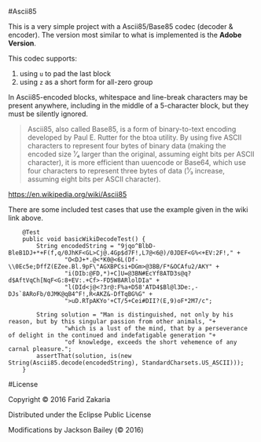 #Ascii85

This is a very simple project with a Ascii85/Base85 codec (decoder & encoder). The version most similar to what is
implemented is the **Adobe Version**. 

This codec supports:
1. using `u` to pad the last block
2. using `z` as a short form for all-zero group

In Ascii85-encoded blocks, whitespace and line-break characters may be present anywhere, including in the middle of a 5-character block, but they must be silently ignored.

> Ascii85, also called Base85, is a form of binary-to-text encoding developed by Paul E. Rutter for the btoa utility. 
> By using five ASCII characters to represent four bytes of binary data (making the encoded size ¹⁄₄ larger than the original,
>assuming eight bits per ASCII character), it is more efficient than uuencode or Base64, which use four characters
>to represent three bytes of data (¹⁄₃ increase, assuming eight bits per ASCII character).

https://en.wikipedia.org/wiki/Ascii85

There are some included test cases that use the example given in the wiki link above.

```
    @Test
    public void basicWikiDecodeTest() {
        String encodedString = "9jqo^BlbD-BleB1DJ+*+F(f,q/0JhKF<GL>Cj@.4Gp$d7F!,L7@<6@)/0JDEF<G%<+EV:2F!," +
                "O<DJ+*.@<*K0@<6L(Df-\\0Ec5e;DffZ(EZee.Bl.9pF\"AGXBPCsi+DGm>@3BB/F*&OCAfu2/AKY" +
                "i(DIb:@FD,*)+C]U=@3BN#EcYf8ATD3s@q?d$AftVqCh[NqF<G:8+EV:.+Cf>-FD5W8ARlolDIa" +
                "l(DId<j@<?3r@:F%a+D58'ATD4$Bl@l3De:,-DJs`8ARoFb/0JMK@qB4^F!,R<AKZ&-DfTqBG%G" +
                ">uD.RTpAKYo'+CT/5+Cei#DII?(E,9)oF*2M7/c";

        String solution = "Man is distinguished, not only by his reason, but by this singular passion from other animals, "+
                "which is a lust of the mind, that by a perseverance of delight in the continued and indefatigable generation "+
                "of knowledge, exceeds the short vehemence of any carnal pleasure.";
        assertThat(solution, is(new String(Ascii85.decode(encodedString), StandardCharsets.US_ASCII)));
    }
```

#License

Copyright © 2016 Farid Zakaria

Distributed under the Eclipse Public License

Modifications by Jackson Bailey (© 2016)
